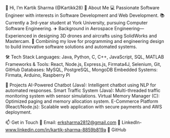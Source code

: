 👋 Hi, I’m Kartik Sharma (@Kartikk28)
🚀 About Me
💻 Passionate Software Engineer with interests in Software Development and Web Development.
📚 Currently a 3rd-year student at York University, pursuing Computer Software Engineering.
✈️ Background in Aerospace Engineering—Experienced in designing 3D drones and aircrafts using SolidWorks and Mastercam.
🌟 Combining my love for programming and engineering design to build innovative software solutions and automated systems.

🛠 Tech Stack
Languages: Java, Python, C, C++, JavaScript, SQL, MATLAB
Frameworks & Tools: React, Node.js, Express.js, Firmata4J, Selenium, Git, GitHub
Databases: MySQL, PostgreSQL, MongoDB
Embedded Systems: Firmata, Arduino, Raspberry Pi

🔧 Projects
AI-Powered Chatbot (Java): Intelligent chatbot using NLP for automated responses.
Smart Traffic System (Java): Multi-threaded traffic monitoring system with sensor simulations.
Virtual Memory Manager (C): Optimized paging and memory allocation system.
E-Commerce Platform (React/Node.js): Scalable web application with secure payments and AWS deployment.

📫 Get in Touch
📧 Email: erksharma2812@gmail.com
🔗 LinkedIn-www.linkedin.com/in/kartik-sharma-8859b819a
🐙 GitHub
